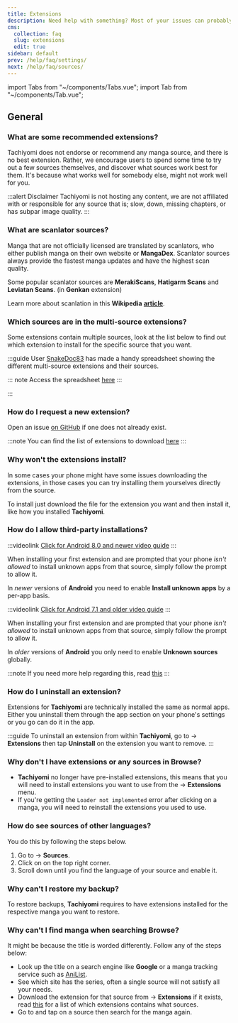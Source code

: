 ```yaml
---
title: Extensions
description: Need help with something? Most of your issues can probably be solved from this page.
cms:
  collection: faq
  slug: extensions
  edit: true
sidebar: default
prev: /help/faq/settings/
next: /help/faq/sources/
---
```


import Tabs from "~/components/Tabs.vue";
import Tab from "~/components/Tab.vue";

## General

### What are some recommended extensions?
Tachiyomi does not endorse or recommend any manga source, and there is no best extension. Rather, we encourage users to spend some time to try out a few sources themselves, and discover what sources work best for them. It's because what works well for somebody else, might not work well for you.

:::alert Disclaimer
Tachiyomi is not hosting any content, we are not affiliated with or responsible for any source that is; slow, down, missing chapters, or has subpar image quality.
:::

### What are scanlator sources?
Manga that are not officially licensed are translated by scanlators, who either publish manga on their own website or **MangaDex**. Scanlator sources always provide the fastest manga updates and have the highest scan quality.

Some popular scanlator sources are  **MerakiScans**, **Hatigarm Scans** and **Leviatan Scans**. (in **Genkan** extension)

Learn more about scanlation in this **Wikipedia** [**article**](https://en.wikipedia.org/wiki/Scanlation).

### Which sources are in the multi-source extensions?
Some extensions contain multiple sources, look at the list below to find out which extension to install for the specific source that you want.

:::guide
User [SnakeDoc83](https://github.com/snakedoc83) has made a handy spreadsheet showing the different multi-source extensions and their sources.

::: note
Access the spreadsheet [here](https://tachiyomi.org/extensions-spreadsheet)
:::

:::

### How do I request a new extension?
Open an issue [on GitHub](https://github.com/tachiyomiorg/tachiyomi-extensions/issues) if one does not already exist.

:::note
You can find the list of extensions to download [here](/extensions/)
:::

### Why won't the extensions install?
In some cases your phone might have some issues downloading the extensions, in those cases you can try installing them yourselves directly from the source.

To install just download the file for the extension you want and then install it, like how you installed **Tachiyomi**.

### How do I allow third-party installations?

<!-- This is a house of cards it will break if you touch it the wrong way -->
<tabs>
<tab name="Android 8.0 and higher" :selected="true">

:::videolink
[<MaterialIcon icon="videocam"/> Click for Android 8.0 and newer video guide](/assets/faq_unknown-sources-a10.webm)
:::

When installing your first extension and are prompted that your phone *isn't allowed* to install unknown apps from that source, simply follow the prompt to allow it.

In *newer* versions of **Android** you need to enable **Install unknown apps** by a per-app basis.

</tab>
<tab name="Android 7.1 and lower">

:::videolink
[<MaterialIcon icon="videocam"/> Click for Android 7.1 and older video guide](/assets/faq_unknown-sources-a7.webm)
:::


When installing your first extension and are prompted that your phone *isn't allowed* to install unknown apps from that source, simply follow the prompt to allow it.

In *older* versions of **Android** you only need to enable **Unknown sources** globally.

</tab>
</tabs>

:::note
If you need more help regarding this, read [this](https://www.theandroidsoul.com/how-to-allow-apps-installation-from-unknown-sources-on-android-9-pie/)
:::

### How do I uninstall an extension?
Extensions for **Tachiyomi** are technically installed the same as normal apps. Either you uninstall them through the app section on your phone's settings or you go can do it in the app.

:::guide
To uninstall an extension from within **Tachiyomi**, go to <Navigation item="browse"/> → **Extensions** then tap **Uninstall** on the extension you want to remove.
:::

### Why don't I have extensions or any sources in Browse?
- **Tachiyomi** no longer have pre-installed extensions, this means that you will need to install extensions you want to use from the <Navigation item="browse"/> → **Extensions** menu.
- If you're getting the `Loader not implemented` error after clicking on a manga, you will need to reinstall the extensions you used to use.

### How do see sources of other languages?

You do this by following the steps below.

1. Go to <Navigation item="browse"/> → **Sources**.
1. Click on <Navigation item="filter"/> on the top right corner.
1. Scroll down until you find the language of your source and enable it.

### Why can't I restore my backup?
To restore backups, **Tachiyomi** requires to have extensions installed for the respective manga you want to restore.


### Why can't I find manga when searching Browse?
It might be because the title is worded differently. Follow any of the steps below:
- Look up the title on a search engine like **Google** or a manga tracking service such as [AniList](https://anilist.co/home).
- See which site has the series, often a single source will not satisfy all your needs.
- Download the extension for that source from <Navigation item="browse"/> → **Extensions** if it exists, read [this](/help/faq/#which-sources-are-in-the-multi-source-extensions) for a list of which extensions contains what sources.
- Go to <Navigation item="browse"/> and tap on a source then search for the manga again.
